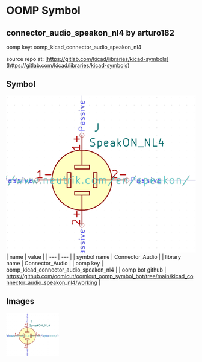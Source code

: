 # OOMP Symbol  
## connector_audio_speakon_nl4  by arturo182  
  
oomp key: oomp_kicad_connector_audio_speakon_nl4  
  
source repo at: [https://gitlab.com/kicad/libraries/kicad-symbols](https://gitlab.com/kicad/libraries/kicad-symbols)  
## Symbol  
  
[![working.png](working_600.png)](working.png)  
| name | value | 
| --- | --- | 
| symbol name | Connector_Audio | 
| library name | Connector_Audio | 
| oomp key | oomp_kicad_connector_audio_speakon_nl4 | 
| oomp bot github | https://github.com/oomlout/oomlout_oomp_symbol_bot/tree/main/kicad_connector_audio_speakon_nl4/working | 
## Images  
  
[![working.png](working_140.png)](working.png)  
